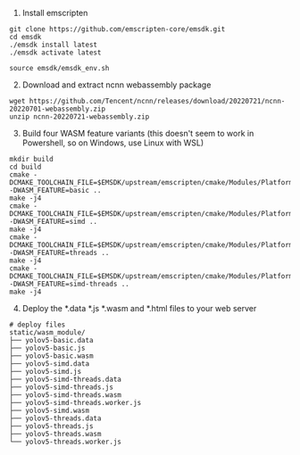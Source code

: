 1. Install emscripten
```shell
git clone https://github.com/emscripten-core/emsdk.git
cd emsdk
./emsdk install latest
./emsdk activate latest

source emsdk/emsdk_env.sh
```

2. Download and extract ncnn webassembly package
```shell
wget https://github.com/Tencent/ncnn/releases/download/20220721/ncnn-20220701-webassembly.zip
unzip ncnn-20220721-webassembly.zip
```

3. Build four WASM feature variants (this doesn't seem to work in Powershell, so on Windows, use Linux with WSL)
```shell
mkdir build
cd build
cmake -DCMAKE_TOOLCHAIN_FILE=$EMSDK/upstream/emscripten/cmake/Modules/Platform/Emscripten.cmake -DWASM_FEATURE=basic ..
make -j4
cmake -DCMAKE_TOOLCHAIN_FILE=$EMSDK/upstream/emscripten/cmake/Modules/Platform/Emscripten.cmake -DWASM_FEATURE=simd ..
make -j4
cmake -DCMAKE_TOOLCHAIN_FILE=$EMSDK/upstream/emscripten/cmake/Modules/Platform/Emscripten.cmake -DWASM_FEATURE=threads ..
make -j4
cmake -DCMAKE_TOOLCHAIN_FILE=$EMSDK/upstream/emscripten/cmake/Modules/Platform/Emscripten.cmake -DWASM_FEATURE=simd-threads ..
make -j4
```

4. Deploy the *.data *.js *.wasm and *.html files to your web server
```
# deploy files
static/wasm_module/
├── yolov5-basic.data
├── yolov5-basic.js
├── yolov5-basic.wasm
├── yolov5-simd.data
├── yolov5-simd.js
├── yolov5-simd-threads.data
├── yolov5-simd-threads.js
├── yolov5-simd-threads.wasm
├── yolov5-simd-threads.worker.js
├── yolov5-simd.wasm
├── yolov5-threads.data
├── yolov5-threads.js
├── yolov5-threads.wasm
└── yolov5-threads.worker.js
```
